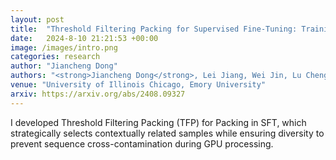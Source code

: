 ```yaml
---
layout: post
title:  "Threshold Filtering Packing for Supervised Fine-Tuning: Training Related Samples within Packs"
date:   2024-8-10 21:21:53 +00:00
image: /images/intro.png
categories: research
author: "Jiancheng Dong"
authors: "<strong>Jiancheng Dong</strong>, Lei Jiang, Wei Jin, Lu Cheng"
venue: "University of Illinois Chicago, Emory University"
arxiv: https://arxiv.org/abs/2408.09327
---
```

I developed Threshold Filtering Packing (TFP) for Packing in SFT, which strategically selects contextually related samples while ensuring diversity to prevent sequence cross-contamination during GPU processing.
